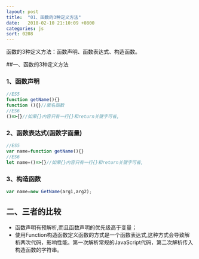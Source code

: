 ```yaml
---
layout: post
title:  "01、函数的3种定义方法"
date:   2018-02-10 21:10:09 +0800
categories: js
sort: 0208
---
```


函数的3种定义方法：函数声明、函数表达式、构造函数。

##一、函数的3种定义方法

### 1、函数声明

```js
//ES5
function getName(){}
function (){}//匿名函数
//ES6
()=>{}//如果{}内容只有一行{}和return关键字可省,
```

### 2、函数表达式(函数字面量)

```js
//ES5
var name=function getName(){}
//ES6
let name=()=>{}//如果{}内容只有一行{}和return关键字可省,
```

### 3、构造函数

```js
var name=new GetName(arg1,arg2);
```

## 二、三者的比较

- 函数声明有预解析,而且函数声明的优先级高于变量；
- 使用Function构造函数定义函数的方式是一个函数表达式,这种方式会导致解析两次代码，影响性能。第一次解析常规的JavaScript代码，第二次解析传入构造函数的字符串。